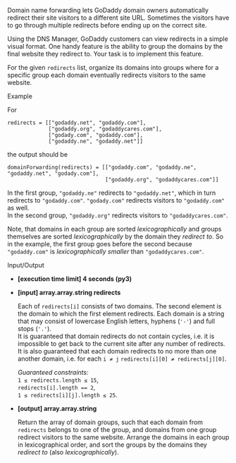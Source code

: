 
Domain name forwarding lets GoDaddy domain owners automatically redirect their site visitors to a different site URL. Sometimes the visitors have to go through multiple redirects before ending up on the correct site.

Using the DNS Manager, GoDaddy customers can view redirects in a simple visual format. One handy feature is the ability to group the domains by the final website they redirect to. Your task is to implement this feature.

For the given  `redirects`  list, organize its domains into groups where for a specific group each domain eventually redirects visitors to the same website.

Example

For

```
redirects = [["godaddy.net", "godaddy.com"], 
             ["godaddy.org", "godaddycares.com"], 
             ["godady.com", "godaddy.com"],
             ["godaddy.ne", "godaddy.net"]]

```

the output should be

```
domainForwarding(redirects) = [["godaddy.com", "godaddy.ne", "godaddy.net", "godady.com"], 
                               ["godaddy.org", "godaddycares.com"]]

```

In the first group,  `"godaddy.ne"`  redirects to  `"godaddy.net"`, which in turn redirects to  `"godaddy.com"`.  `"godady.com"`  redirects visitors to  `"godaddy.com"`  as well.  
In the second group,  `"godaddy.org"`  redirects visitors to  `"godaddycares.com"`.

Note, that domains in each group are sorted  _lexicographically_  and groups themselves are sorted  _lexicographically_  by the domain they  _redirect to_. So in the example, the first group goes before the second because  `"godaddy.com"`  is  _lexicographically smaller_  than  `"godaddycares.com"`.

Input/Output

-   **[execution time limit] 4 seconds (py3)**
    
-   **[input] array.array.string redirects**
    
    Each of  `redirects[i]`  consists of two domains. The second element is the domain to which the first element redirects. Each domain is a string that may consist of lowercase English letters, hyphens (`'-'`) and full stops (`'.'`).  
    It is guaranteed that domain redirects do not contain cycles, i.e. it is impossible to get back to the current site after any number of redirects. It is also guaranteed that each domain redirects to no more than one another domain, i.e. for each  `i ≠ j`  `redirects[i][0] ≠ redirects[j][0]`.
    
    _Guaranteed constraints:_  
    `1 ≤ redirects.length ≤ 15`,  
    `redirects[i].length == 2`,  
    `1 ≤ redirects[i][j].length ≤ 25`.
    
-   **[output] array.array.string**
    
    Return the array of domain groups, such that each domain from  `redirects`  belongs to one of the group, and domains from one group redirect visitors to the same website. Arrange the domains in each group in  lexicographical order, and sort the groups by the domains they  _redirect to_  (also  _lexicographically_).
